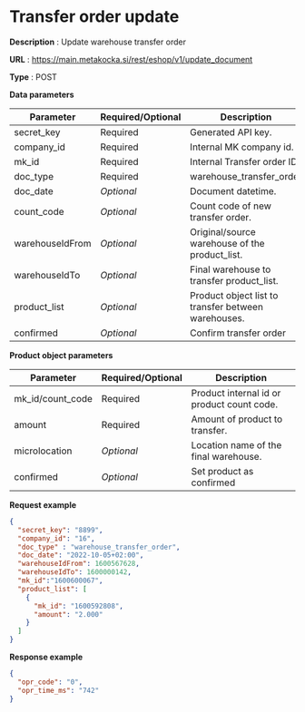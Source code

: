# Transfer order update

**Description** : Update warehouse transfer order

**URL** : https://main.metakocka.si/rest/eshop/v1/update_document

**Type** : POST

**Data parameters**

| Parameter       | Required/Optional | Description                                         |
|-----------------|-------------------|-----------------------------------------------------|
| secret_key      | Required          | Generated API key.                                  |
| company_id      | Required          | Internal MK company id.                             |
| mk_id           | Required          | Internal Transfer order ID                          |
| doc_type        | Required          | warehouse_transfer_order                            |
| doc_date        | _Optional_        | Document datetime.                                  |
| count_code      | _Optional_        | Count code of new transfer order.                   |
| warehouseIdFrom | _Optional_        | Original/source warehouse of the product_list.      |
| warehouseIdTo   | _Optional_        | Final warehouse to transfer product_list.           |
| product_list    | _Optional_        | Product object list to transfer between warehouses. |
| confirmed       | _Optional_        | Confirm transfer order                              |

**Product object parameters**

| Parameter        | Required/Optional | Description                                |
|------------------|-------------------|--------------------------------------------|
| mk_id/count_code | Required          | Product internal id or product count code. |
| amount           | Required          | Amount of product to transfer.             |
| microlocation    | _Optional_        | Location name of the final warehouse.      |
| confirmed        | _Optional_        | Set product as confirmed                   |


**Request example**
```json
{
  "secret_key": "8899",
  "company_id": "16",
  "doc_type" : "warehouse_transfer_order",
  "doc_date": "2022-10-05+02:00",
  "warehouseIdFrom": 1600567628,
  "warehouseIdTo": 1600000142,
  "mk_id":"1600600067",
  "product_list": [
    {
      "mk_id": "1600592808",
      "amount": "2.000"
    }
  ]
}
```

**Response example**
```json
{
  "opr_code": "0",
  "opr_time_ms": "742"
}
```

